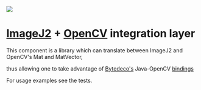 [![](https://travis-ci.com/imagej/imagej-opencv.svg?branch=master)](https://travis-ci.com/imagej/imagej-opencv)

# [ImageJ2](https://imagej.net/) + [OpenCV](https://opencv.org) integration layer

This component is a library which can translate between ImageJ2 and OpenCV's Mat and MatVector,

thus allowing one to take advantage of [Bytedeco's](http://bytedeco.org/) Java-OpenCV [bindings](https://github.com/bytedeco/javacpp-presets/tree/master/opencv)

For usage examples see the tests.